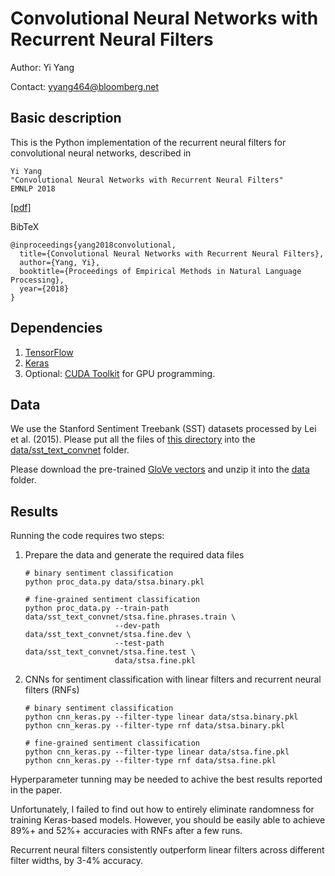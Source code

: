 # Convolutional Neural Networks with Recurrent Neural Filters


Author: Yi Yang

Contact: yyang464@bloomberg.net


## Basic description

This is the Python implementation of the recurrent neural filters for convolutional neural networks, 
described in

    Yi Yang
    "Convolutional Neural Networks with Recurrent Neural Filters"
    EMNLP 2018

[[pdf]](https://arxiv.org/abs/1808.09315)

BibTeX

    @inproceedings{yang2018convolutional,
      title={Convolutional Neural Networks with Recurrent Neural Filters},
      author={Yang, Yi},
      booktitle={Proceedings of Empirical Methods in Natural Language Processing},
      year={2018}
    }

## Dependencies

1. [TensorFlow](https://www.tensorflow.org/)
2. [Keras](https://keras.io/)
3. Optional: [CUDA Toolkit](http://docs.nvidia.com/cuda/) for GPU programming.


## Data

We use the Stanford Sentiment Treebank (SST) datasets processed by Lei et al. (2015). 
Please put all the files of [this directory](https://github.com/taolei87/text_convnet/tree/master/data) into the [data/sst_text_convnet](data/sst_text_convnet) folder.

Please download the pre-trained [GloVe vectors](http://nlp.stanford.edu/data/glove.840B.300d.zip) and unzip it into the [data](data) folder.


## Results

Running the code requires two steps:

1. Prepare the data and generate the required data files
    ```
    # binary sentiment classification
    python proc_data.py data/stsa.binary.pkl

    # fine-grained sentiment classification
    python proc_data.py --train-path data/sst_text_convnet/stsa.fine.phrases.train \
                        --dev-path   data/sst_text_convnet/stsa.fine.dev \
                        --test-path  data/sst_text_convnet/stsa.fine.test \
                        data/stsa.fine.pkl
    ```

2. CNNs for sentiment classification with linear filters and recurrent neural filters (RNFs)
    ```
    # binary sentiment classification
    python cnn_keras.py --filter-type linear data/stsa.binary.pkl
    python cnn_keras.py --filter-type rnf data/stsa.binary.pkl

    # fine-grained sentiment classification
    python cnn_keras.py --filter-type linear data/stsa.fine.pkl
    python cnn_keras.py --filter-type rnf data/stsa.fine.pkl
    ```

Hyperparameter tunning may be needed to achive the best results reported in the paper. 

Unfortunately, I failed to find out how to entirely eliminate randomness for training Keras-based models. 
However, you should be easily able to achieve 89\%+ and 52\%+ accuracies with RNFs after a few runs.

Recurrent neural filters consistently outperform linear filters across different filter widths,
by 3-4\% accuracy.


